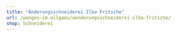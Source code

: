 ```yaml
---
title: "Änderungsschneiderei Ilka Fritsche"
url: /wangen-im-allgaeu/aenderungsschneiderei-ilka-fritsche/
shop: Schneiderei
---
```

